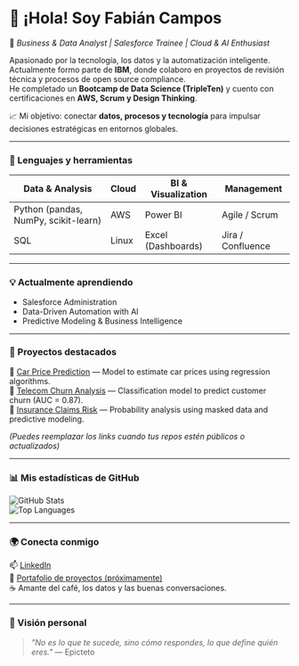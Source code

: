 # 👋 ¡Hola! Soy Fabián Campos  
💼 *Business & Data Analyst | Salesforce Trainee | Cloud & AI Enthusiast*  

Apasionado por la tecnología, los datos y la automatización inteligente.  
Actualmente formo parte de **IBM**, donde colaboro en proyectos de revisión técnica y procesos de open source compliance.  
He completado un **Bootcamp de Data Science (TripleTen)** y cuento con certificaciones en **AWS, Scrum y Design Thinking**.  

📈 Mi objetivo: conectar **datos, procesos y tecnología** para impulsar decisiones estratégicas en entornos globales.  

---

### 🧠 Lenguajes y herramientas  
| Data & Analysis | Cloud | BI & Visualization | Management |
|-----------------|--------|--------------------|-------------|
| Python (pandas, NumPy, scikit-learn) | AWS | Power BI | Agile / Scrum |
| SQL | Linux | Excel (Dashboards) | Jira / Confluence |

---

### 💡 Actualmente aprendiendo  
- Salesforce Administration  
- Data-Driven Automation with AI  
- Predictive Modeling & Business Intelligence  

---

### 📂 Proyectos destacados  
🔹 [Car Price Prediction](#) — Model to estimate car prices using regression algorithms.  
🔹 [Telecom Churn Analysis](#) — Classification model to predict customer churn (AUC = 0.87).  
🔹 [Insurance Claims Risk](#) — Probability analysis using masked data and predictive modeling.  

*(Puedes reemplazar los links cuando tus repos estén públicos o actualizados)*  

---

### 📊 Mis estadísticas de GitHub  
![GitHub Stats](https://github-readme-stats.vercel.app/api?username=fabian098-ds&show_icons=true&theme=tokyonight)  
![Top Languages](https://github-readme-stats.vercel.app/api/top-langs/?username=fabian098-ds&layout=compact&theme=tokyonight)

---

### 🌍 Conecta conmigo  
📫 [LinkedIn](https://www.linkedin.com/in/fabian-campos98/)  
💼 [Portafolio de proyectos (próximamente)](#)  
☕ Amante del café, los datos y las buenas conversaciones.  

---

### 🎯 Visión personal  
> *"No es lo que te sucede, sino cómo respondes, lo que define quién eres."* — Epicteto  

